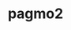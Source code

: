 ---
title: "pagmo2"
layout: cache
categories: [package, develop]
meta: {"versions": ["2.18.0"], "compilers": ["gcc@=11.1.0", "gcc@=11.4.0", "gcc@=9.4.0", "oneapi@=2023.2.1"], "oss": ["ubuntu20.04"], "platforms": ["linux"], "targets": ["aarch64", "neoverse_v1", "ppc64le", "x86_64_v3"], "stacks": ["e4s", "e4s-arm", "e4s-neoverse_v1", "e4s-oneapi", "e4s-power", "root"], "num_specs": 36, "num_specs_by_stack": {"e4s-arm": 5, "root": 36, "e4s-neoverse_v1": 5, "e4s-power": 9, "e4s": 10, "e4s-oneapi": 7}}
spec_details: [{"hash": "45lz3hfikfbguxwtask7shk47lm4jbdb", "compiler": "gcc@=11.4.0", "versions": ["2.18.0"], "os": "ubuntu20.04", "platform": "linux", "target": "aarch64", "variants": ["build_system=cmake", "build_type=Release", "generator=make", "~ipo", "+shared"], "stacks": ["e4s-arm", "root"], "size": "-", "tarball": "https://binaries.spack.io/develop/build_cache/linux-ubuntu20.04-aarch64/gcc-11.4.0/pagmo2-2.18.0/linux-ubuntu20.04-aarch64-gcc-11.4.0-pagmo2-2.18.0-45lz3hfikfbguxwtask7shk47lm4jbdb.spack"}, {"hash": "tiomumlgaha4bajjxn2zvebtea7wz2jv", "compiler": "gcc@=11.4.0", "versions": ["2.18.0"], "os": "ubuntu20.04", "platform": "linux", "target": "aarch64", "variants": ["build_system=cmake", "build_type=Release", "generator=make", "~ipo", "+shared"], "stacks": ["e4s-arm", "root"], "size": "-", "tarball": "https://binaries.spack.io/develop/build_cache/linux-ubuntu20.04-aarch64/gcc-11.4.0/pagmo2-2.18.0/linux-ubuntu20.04-aarch64-gcc-11.4.0-pagmo2-2.18.0-tiomumlgaha4bajjxn2zvebtea7wz2jv.spack"}, {"hash": "tisu2zikyj2kue2fqkezukqe3rexypzz", "compiler": "gcc@=11.4.0", "versions": ["2.18.0"], "os": "ubuntu20.04", "platform": "linux", "target": "aarch64", "variants": ["build_system=cmake", "build_type=Release", "generator=make", "~ipo", "+shared"], "stacks": ["e4s-arm", "root"], "size": "-", "tarball": "https://binaries.spack.io/develop/build_cache/linux-ubuntu20.04-aarch64/gcc-11.4.0/pagmo2-2.18.0/linux-ubuntu20.04-aarch64-gcc-11.4.0-pagmo2-2.18.0-tisu2zikyj2kue2fqkezukqe3rexypzz.spack"}, {"hash": "gflujzsnisthqicsq22obpazsqgiphfu", "compiler": "gcc@=11.4.0", "versions": ["2.18.0"], "os": "ubuntu20.04", "platform": "linux", "target": "aarch64", "variants": ["build_system=cmake", "build_type=Release", "generator=make", "~ipo", "+shared"], "stacks": ["e4s-arm", "root"], "size": "-", "tarball": "https://binaries.spack.io/develop/build_cache/linux-ubuntu20.04-aarch64/gcc-11.4.0/pagmo2-2.18.0/linux-ubuntu20.04-aarch64-gcc-11.4.0-pagmo2-2.18.0-gflujzsnisthqicsq22obpazsqgiphfu.spack"}, {"hash": "v6qoly7i5apqfcy3qfummgorroww5gpv", "compiler": "gcc@=11.4.0", "versions": ["2.18.0"], "os": "ubuntu20.04", "platform": "linux", "target": "aarch64", "variants": ["build_system=cmake", "build_type=Release", "generator=make", "~ipo", "+shared"], "stacks": ["e4s-arm", "root"], "size": "-", "tarball": "https://binaries.spack.io/develop/build_cache/linux-ubuntu20.04-aarch64/gcc-11.4.0/pagmo2-2.18.0/linux-ubuntu20.04-aarch64-gcc-11.4.0-pagmo2-2.18.0-v6qoly7i5apqfcy3qfummgorroww5gpv.spack"}, {"hash": "i6mkftbgzmfn5l7ic7fvyyvmps5vziij", "compiler": "gcc@=11.4.0", "versions": ["2.18.0"], "os": "ubuntu20.04", "platform": "linux", "target": "neoverse_v1", "variants": ["build_system=cmake", "build_type=Release", "generator=make", "~ipo", "+shared"], "stacks": ["e4s-neoverse_v1", "root"], "size": "-", "tarball": "https://binaries.spack.io/develop/build_cache/linux-ubuntu20.04-neoverse_v1/gcc-11.4.0/pagmo2-2.18.0/linux-ubuntu20.04-neoverse_v1-gcc-11.4.0-pagmo2-2.18.0-i6mkftbgzmfn5l7ic7fvyyvmps5vziij.spack"}, {"hash": "encivddyem6toet53i4o3lajbi6pe34k", "compiler": "gcc@=11.4.0", "versions": ["2.18.0"], "os": "ubuntu20.04", "platform": "linux", "target": "neoverse_v1", "variants": ["build_system=cmake", "build_type=Release", "generator=make", "~ipo", "+shared"], "stacks": ["e4s-neoverse_v1", "root"], "size": "-", "tarball": "https://binaries.spack.io/develop/build_cache/linux-ubuntu20.04-neoverse_v1/gcc-11.4.0/pagmo2-2.18.0/linux-ubuntu20.04-neoverse_v1-gcc-11.4.0-pagmo2-2.18.0-encivddyem6toet53i4o3lajbi6pe34k.spack"}, {"hash": "3gss6msihxddke6p7nhphsfqxpq7edje", "compiler": "gcc@=11.4.0", "versions": ["2.18.0"], "os": "ubuntu20.04", "platform": "linux", "target": "neoverse_v1", "variants": ["build_system=cmake", "build_type=Release", "generator=make", "~ipo", "+shared"], "stacks": ["e4s-neoverse_v1", "root"], "size": "-", "tarball": "https://binaries.spack.io/develop/build_cache/linux-ubuntu20.04-neoverse_v1/gcc-11.4.0/pagmo2-2.18.0/linux-ubuntu20.04-neoverse_v1-gcc-11.4.0-pagmo2-2.18.0-3gss6msihxddke6p7nhphsfqxpq7edje.spack"}, {"hash": "7qreat7okgnkg6em77jehwao5lec2vrp", "compiler": "gcc@=11.4.0", "versions": ["2.18.0"], "os": "ubuntu20.04", "platform": "linux", "target": "neoverse_v1", "variants": ["build_system=cmake", "build_type=Release", "generator=make", "~ipo", "+shared"], "stacks": ["e4s-neoverse_v1", "root"], "size": "-", "tarball": "https://binaries.spack.io/develop/build_cache/linux-ubuntu20.04-neoverse_v1/gcc-11.4.0/pagmo2-2.18.0/linux-ubuntu20.04-neoverse_v1-gcc-11.4.0-pagmo2-2.18.0-7qreat7okgnkg6em77jehwao5lec2vrp.spack"}, {"hash": "nxx3hcqorejal5stvwp7sc63s6olcilw", "compiler": "gcc@=11.4.0", "versions": ["2.18.0"], "os": "ubuntu20.04", "platform": "linux", "target": "neoverse_v1", "variants": ["build_system=cmake", "build_type=Release", "generator=make", "~ipo", "+shared"], "stacks": ["e4s-neoverse_v1", "root"], "size": "-", "tarball": "https://binaries.spack.io/develop/build_cache/linux-ubuntu20.04-neoverse_v1/gcc-11.4.0/pagmo2-2.18.0/linux-ubuntu20.04-neoverse_v1-gcc-11.4.0-pagmo2-2.18.0-nxx3hcqorejal5stvwp7sc63s6olcilw.spack"}, {"hash": "wotcyhqmn53wrqu42ba3h4pq5hnu3zys", "compiler": "gcc@=11.1.0", "versions": ["2.18.0"], "os": "ubuntu20.04", "platform": "linux", "target": "ppc64le", "variants": ["build_system=cmake", "build_type=Release", "generator=make", "~ipo", "+shared"], "stacks": ["root", "e4s-power"], "size": "-", "tarball": "https://binaries.spack.io/develop/build_cache/linux-ubuntu20.04-ppc64le/gcc-11.1.0/pagmo2-2.18.0/linux-ubuntu20.04-ppc64le-gcc-11.1.0-pagmo2-2.18.0-wotcyhqmn53wrqu42ba3h4pq5hnu3zys.spack"}, {"hash": "25szqmfxmbuqw2zeoqkmn5zkv23lpcn7", "compiler": "gcc@=9.4.0", "versions": ["2.18.0"], "os": "ubuntu20.04", "platform": "linux", "target": "ppc64le", "variants": ["build_system=cmake", "build_type=Release", "generator=make", "~ipo", "+shared"], "stacks": ["root", "e4s-power"], "size": "-", "tarball": "https://binaries.spack.io/develop/build_cache/linux-ubuntu20.04-ppc64le/gcc-9.4.0/pagmo2-2.18.0/linux-ubuntu20.04-ppc64le-gcc-9.4.0-pagmo2-2.18.0-25szqmfxmbuqw2zeoqkmn5zkv23lpcn7.spack"}, {"hash": "yp22yruan2st5rxiurrzynvrwy36nuhk", "compiler": "gcc@=9.4.0", "versions": ["2.18.0"], "os": "ubuntu20.04", "platform": "linux", "target": "ppc64le", "variants": ["build_system=cmake", "build_type=Release", "generator=make", "~ipo", "+shared"], "stacks": ["root", "e4s-power"], "size": "-", "tarball": "https://binaries.spack.io/develop/build_cache/linux-ubuntu20.04-ppc64le/gcc-9.4.0/pagmo2-2.18.0/linux-ubuntu20.04-ppc64le-gcc-9.4.0-pagmo2-2.18.0-yp22yruan2st5rxiurrzynvrwy36nuhk.spack"}, {"hash": "nlpseiyhvboh6mwhqn7f27gailscidx5", "compiler": "gcc@=9.4.0", "versions": ["2.18.0"], "os": "ubuntu20.04", "platform": "linux", "target": "ppc64le", "variants": ["build_system=cmake", "build_type=Release", "generator=make", "~ipo", "+shared"], "stacks": ["root", "e4s-power"], "size": "-", "tarball": "https://binaries.spack.io/develop/build_cache/linux-ubuntu20.04-ppc64le/gcc-9.4.0/pagmo2-2.18.0/linux-ubuntu20.04-ppc64le-gcc-9.4.0-pagmo2-2.18.0-nlpseiyhvboh6mwhqn7f27gailscidx5.spack"}, {"hash": "ozv2z4nx7i2pabhzx2nxxpby5h5uflab", "compiler": "gcc@=9.4.0", "versions": ["2.18.0"], "os": "ubuntu20.04", "platform": "linux", "target": "ppc64le", "variants": ["build_system=cmake", "build_type=Release", "generator=make", "~ipo", "+shared"], "stacks": ["root", "e4s-power"], "size": "-", "tarball": "https://binaries.spack.io/develop/build_cache/linux-ubuntu20.04-ppc64le/gcc-9.4.0/pagmo2-2.18.0/linux-ubuntu20.04-ppc64le-gcc-9.4.0-pagmo2-2.18.0-ozv2z4nx7i2pabhzx2nxxpby5h5uflab.spack"}, {"hash": "zgsr5gyixxrna3rovldkingxhecudssl", "compiler": "gcc@=9.4.0", "versions": ["2.18.0"], "os": "ubuntu20.04", "platform": "linux", "target": "ppc64le", "variants": ["build_system=cmake", "build_type=Release", "generator=make", "~ipo", "+shared"], "stacks": ["root", "e4s-power"], "size": "-", "tarball": "https://binaries.spack.io/develop/build_cache/linux-ubuntu20.04-ppc64le/gcc-9.4.0/pagmo2-2.18.0/linux-ubuntu20.04-ppc64le-gcc-9.4.0-pagmo2-2.18.0-zgsr5gyixxrna3rovldkingxhecudssl.spack"}, {"hash": "g3dfcnsmg4xpdrwyhubcug3siag7q4o7", "compiler": "gcc@=9.4.0", "versions": ["2.18.0"], "os": "ubuntu20.04", "platform": "linux", "target": "ppc64le", "variants": ["build_system=cmake", "build_type=Release", "generator=make", "~ipo", "+shared"], "stacks": ["root", "e4s-power"], "size": "-", "tarball": "https://binaries.spack.io/develop/build_cache/linux-ubuntu20.04-ppc64le/gcc-9.4.0/pagmo2-2.18.0/linux-ubuntu20.04-ppc64le-gcc-9.4.0-pagmo2-2.18.0-g3dfcnsmg4xpdrwyhubcug3siag7q4o7.spack"}, {"hash": "wewvo5uadxgrlsmm5qnqbudlas222nea", "compiler": "gcc@=9.4.0", "versions": ["2.18.0"], "os": "ubuntu20.04", "platform": "linux", "target": "ppc64le", "variants": ["build_system=cmake", "build_type=Release", "generator=make", "~ipo", "+shared"], "stacks": ["root", "e4s-power"], "size": "-", "tarball": "https://binaries.spack.io/develop/build_cache/linux-ubuntu20.04-ppc64le/gcc-9.4.0/pagmo2-2.18.0/linux-ubuntu20.04-ppc64le-gcc-9.4.0-pagmo2-2.18.0-wewvo5uadxgrlsmm5qnqbudlas222nea.spack"}, {"hash": "frlacazdmf2ydgfjyu3y6m3wc5trvjxf", "compiler": "gcc@=9.4.0", "versions": ["2.18.0"], "os": "ubuntu20.04", "platform": "linux", "target": "ppc64le", "variants": ["build_system=cmake", "build_type=Release", "generator=make", "~ipo", "+shared"], "stacks": ["root", "e4s-power"], "size": "-", "tarball": "https://binaries.spack.io/develop/build_cache/linux-ubuntu20.04-ppc64le/gcc-9.4.0/pagmo2-2.18.0/linux-ubuntu20.04-ppc64le-gcc-9.4.0-pagmo2-2.18.0-frlacazdmf2ydgfjyu3y6m3wc5trvjxf.spack"}, {"hash": "5jp5ze4z2idywrlgdvyegaztp3rguasa", "compiler": "gcc@=11.1.0", "versions": ["2.18.0"], "os": "ubuntu20.04", "platform": "linux", "target": "x86_64_v3", "variants": ["build_system=cmake", "build_type=Release", "generator=make", "~ipo", "+shared"], "stacks": ["e4s", "root"], "size": "-", "tarball": "https://binaries.spack.io/develop/build_cache/linux-ubuntu20.04-x86_64_v3/gcc-11.1.0/pagmo2-2.18.0/linux-ubuntu20.04-x86_64_v3-gcc-11.1.0-pagmo2-2.18.0-5jp5ze4z2idywrlgdvyegaztp3rguasa.spack"}, {"hash": "zoeo5fs2huyl2z4kuhzcruzillagdpqa", "compiler": "gcc@=11.4.0", "versions": ["2.18.0"], "os": "ubuntu20.04", "platform": "linux", "target": "x86_64_v3", "variants": ["build_system=cmake", "build_type=Release", "generator=make", "~ipo", "+shared"], "stacks": ["e4s", "root"], "size": "-", "tarball": "https://binaries.spack.io/develop/build_cache/linux-ubuntu20.04-x86_64_v3/gcc-11.4.0/pagmo2-2.18.0/linux-ubuntu20.04-x86_64_v3-gcc-11.4.0-pagmo2-2.18.0-zoeo5fs2huyl2z4kuhzcruzillagdpqa.spack"}, {"hash": "kkqpymxuomtceybd7ln3iv4wwrxlbmu5", "compiler": "gcc@=11.4.0", "versions": ["2.18.0"], "os": "ubuntu20.04", "platform": "linux", "target": "x86_64_v3", "variants": ["build_system=cmake", "build_type=Release", "generator=make", "~ipo", "+shared"], "stacks": ["e4s", "root"], "size": "-", "tarball": "https://binaries.spack.io/develop/build_cache/linux-ubuntu20.04-x86_64_v3/gcc-11.4.0/pagmo2-2.18.0/linux-ubuntu20.04-x86_64_v3-gcc-11.4.0-pagmo2-2.18.0-kkqpymxuomtceybd7ln3iv4wwrxlbmu5.spack"}, {"hash": "hnf2ez2cvmtaakwpsvgh3fzmis5coa2n", "compiler": "gcc@=11.4.0", "versions": ["2.18.0"], "os": "ubuntu20.04", "platform": "linux", "target": "x86_64_v3", "variants": ["build_system=cmake", "build_type=Release", "generator=make", "~ipo", "+shared"], "stacks": ["e4s", "root"], "size": "-", "tarball": "https://binaries.spack.io/develop/build_cache/linux-ubuntu20.04-x86_64_v3/gcc-11.4.0/pagmo2-2.18.0/linux-ubuntu20.04-x86_64_v3-gcc-11.4.0-pagmo2-2.18.0-hnf2ez2cvmtaakwpsvgh3fzmis5coa2n.spack"}, {"hash": "djkfjeo5ufmcgznqf63nj3wtq7qs22k7", "compiler": "gcc@=11.4.0", "versions": ["2.18.0"], "os": "ubuntu20.04", "platform": "linux", "target": "x86_64_v3", "variants": ["build_system=cmake", "build_type=Release", "generator=make", "~ipo", "+shared"], "stacks": ["e4s", "root"], "size": "-", "tarball": "https://binaries.spack.io/develop/build_cache/linux-ubuntu20.04-x86_64_v3/gcc-11.4.0/pagmo2-2.18.0/linux-ubuntu20.04-x86_64_v3-gcc-11.4.0-pagmo2-2.18.0-djkfjeo5ufmcgznqf63nj3wtq7qs22k7.spack"}, {"hash": "svc4cpl5hpizv6tglvpy3jwuc2tpqp24", "compiler": "gcc@=11.4.0", "versions": ["2.18.0"], "os": "ubuntu20.04", "platform": "linux", "target": "x86_64_v3", "variants": ["build_system=cmake", "build_type=Release", "generator=make", "~ipo", "+shared"], "stacks": ["e4s", "root"], "size": "-", "tarball": "https://binaries.spack.io/develop/build_cache/linux-ubuntu20.04-x86_64_v3/gcc-11.4.0/pagmo2-2.18.0/linux-ubuntu20.04-x86_64_v3-gcc-11.4.0-pagmo2-2.18.0-svc4cpl5hpizv6tglvpy3jwuc2tpqp24.spack"}, {"hash": "jn3cq5wy6klgw5jf2s3qsk3zjlhr6ol3", "compiler": "gcc@=11.4.0", "versions": ["2.18.0"], "os": "ubuntu20.04", "platform": "linux", "target": "x86_64_v3", "variants": ["build_system=cmake", "build_type=Release", "generator=make", "~ipo", "+shared"], "stacks": ["e4s", "root"], "size": "-", "tarball": "https://binaries.spack.io/develop/build_cache/linux-ubuntu20.04-x86_64_v3/gcc-11.4.0/pagmo2-2.18.0/linux-ubuntu20.04-x86_64_v3-gcc-11.4.0-pagmo2-2.18.0-jn3cq5wy6klgw5jf2s3qsk3zjlhr6ol3.spack"}, {"hash": "7qmd6qdrhjlfi423xbm53z47bbitogjx", "compiler": "gcc@=11.4.0", "versions": ["2.18.0"], "os": "ubuntu20.04", "platform": "linux", "target": "x86_64_v3", "variants": ["build_system=cmake", "build_type=Release", "generator=make", "~ipo", "+shared"], "stacks": ["e4s", "root"], "size": "-", "tarball": "https://binaries.spack.io/develop/build_cache/linux-ubuntu20.04-x86_64_v3/gcc-11.4.0/pagmo2-2.18.0/linux-ubuntu20.04-x86_64_v3-gcc-11.4.0-pagmo2-2.18.0-7qmd6qdrhjlfi423xbm53z47bbitogjx.spack"}, {"hash": "ni6livv32a42wpxkemr2mrf3mawlqufd", "compiler": "gcc@=11.4.0", "versions": ["2.18.0"], "os": "ubuntu20.04", "platform": "linux", "target": "x86_64_v3", "variants": ["build_system=cmake", "build_type=Release", "generator=make", "~ipo", "+shared"], "stacks": ["e4s", "root"], "size": "-", "tarball": "https://binaries.spack.io/develop/build_cache/linux-ubuntu20.04-x86_64_v3/gcc-11.4.0/pagmo2-2.18.0/linux-ubuntu20.04-x86_64_v3-gcc-11.4.0-pagmo2-2.18.0-ni6livv32a42wpxkemr2mrf3mawlqufd.spack"}, {"hash": "oscv6cy3oktr246f6364k6sgi7ltwnat", "compiler": "gcc@=11.4.0", "versions": ["2.18.0"], "os": "ubuntu20.04", "platform": "linux", "target": "x86_64_v3", "variants": ["build_system=cmake", "build_type=Release", "generator=make", "~ipo", "+shared"], "stacks": ["e4s", "root"], "size": "-", "tarball": "https://binaries.spack.io/develop/build_cache/linux-ubuntu20.04-x86_64_v3/gcc-11.4.0/pagmo2-2.18.0/linux-ubuntu20.04-x86_64_v3-gcc-11.4.0-pagmo2-2.18.0-oscv6cy3oktr246f6364k6sgi7ltwnat.spack"}, {"hash": "kbayucopc2bkiu246s6rdbes3wv6wxq2", "compiler": "oneapi@=2023.2.1", "versions": ["2.18.0"], "os": "ubuntu20.04", "platform": "linux", "target": "x86_64_v3", "variants": ["build_system=cmake", "build_type=Release", "generator=make", "~ipo", "+shared"], "stacks": ["e4s-oneapi", "root"], "size": "-", "tarball": "https://binaries.spack.io/develop/build_cache/linux-ubuntu20.04-x86_64_v3/oneapi-2023.2.1/pagmo2-2.18.0/linux-ubuntu20.04-x86_64_v3-oneapi-2023.2.1-pagmo2-2.18.0-kbayucopc2bkiu246s6rdbes3wv6wxq2.spack"}, {"hash": "hwih3rlwzn23bav4eyk6it3docrreieh", "compiler": "oneapi@=2023.2.1", "versions": ["2.18.0"], "os": "ubuntu20.04", "platform": "linux", "target": "x86_64_v3", "variants": ["build_system=cmake", "build_type=Release", "generator=make", "~ipo", "+shared"], "stacks": ["e4s-oneapi", "root"], "size": "-", "tarball": "https://binaries.spack.io/develop/build_cache/linux-ubuntu20.04-x86_64_v3/oneapi-2023.2.1/pagmo2-2.18.0/linux-ubuntu20.04-x86_64_v3-oneapi-2023.2.1-pagmo2-2.18.0-hwih3rlwzn23bav4eyk6it3docrreieh.spack"}, {"hash": "6iv435rfcvsyputgsv4g3cnoo54rj6u6", "compiler": "oneapi@=2023.2.1", "versions": ["2.18.0"], "os": "ubuntu20.04", "platform": "linux", "target": "x86_64_v3", "variants": ["build_system=cmake", "build_type=Release", "generator=make", "~ipo", "+shared"], "stacks": ["e4s-oneapi", "root"], "size": "-", "tarball": "https://binaries.spack.io/develop/build_cache/linux-ubuntu20.04-x86_64_v3/oneapi-2023.2.1/pagmo2-2.18.0/linux-ubuntu20.04-x86_64_v3-oneapi-2023.2.1-pagmo2-2.18.0-6iv435rfcvsyputgsv4g3cnoo54rj6u6.spack"}, {"hash": "ffco7bwf57c54ymgngge55h5jzt6c25z", "compiler": "oneapi@=2023.2.1", "versions": ["2.18.0"], "os": "ubuntu20.04", "platform": "linux", "target": "x86_64_v3", "variants": ["build_system=cmake", "build_type=Release", "generator=make", "~ipo", "+shared"], "stacks": ["e4s-oneapi", "root"], "size": "-", "tarball": "https://binaries.spack.io/develop/build_cache/linux-ubuntu20.04-x86_64_v3/oneapi-2023.2.1/pagmo2-2.18.0/linux-ubuntu20.04-x86_64_v3-oneapi-2023.2.1-pagmo2-2.18.0-ffco7bwf57c54ymgngge55h5jzt6c25z.spack"}, {"hash": "f5ylwhhsk6j2sj4egmqzvsaxwq22cuxb", "compiler": "oneapi@=2023.2.1", "versions": ["2.18.0"], "os": "ubuntu20.04", "platform": "linux", "target": "x86_64_v3", "variants": ["build_system=cmake", "build_type=Release", "generator=make", "~ipo", "+shared"], "stacks": ["e4s-oneapi", "root"], "size": "-", "tarball": "https://binaries.spack.io/develop/build_cache/linux-ubuntu20.04-x86_64_v3/oneapi-2023.2.1/pagmo2-2.18.0/linux-ubuntu20.04-x86_64_v3-oneapi-2023.2.1-pagmo2-2.18.0-f5ylwhhsk6j2sj4egmqzvsaxwq22cuxb.spack"}, {"hash": "h4yj7arpshv56cvb472rkkcrkcs7kwdf", "compiler": "oneapi@=2023.2.1", "versions": ["2.18.0"], "os": "ubuntu20.04", "platform": "linux", "target": "x86_64_v3", "variants": ["build_system=cmake", "build_type=Release", "generator=make", "~ipo", "+shared"], "stacks": ["e4s-oneapi", "root"], "size": "-", "tarball": "https://binaries.spack.io/develop/build_cache/linux-ubuntu20.04-x86_64_v3/oneapi-2023.2.1/pagmo2-2.18.0/linux-ubuntu20.04-x86_64_v3-oneapi-2023.2.1-pagmo2-2.18.0-h4yj7arpshv56cvb472rkkcrkcs7kwdf.spack"}, {"hash": "i3sob4iunpaxwkeahriisgruqmr5zcaq", "compiler": "oneapi@=2023.2.1", "versions": ["2.18.0"], "os": "ubuntu20.04", "platform": "linux", "target": "x86_64_v3", "variants": ["build_system=cmake", "build_type=Release", "generator=make", "~ipo", "+shared"], "stacks": ["e4s-oneapi", "root"], "size": "-", "tarball": "https://binaries.spack.io/develop/build_cache/linux-ubuntu20.04-x86_64_v3/oneapi-2023.2.1/pagmo2-2.18.0/linux-ubuntu20.04-x86_64_v3-oneapi-2023.2.1-pagmo2-2.18.0-i3sob4iunpaxwkeahriisgruqmr5zcaq.spack"}]
---